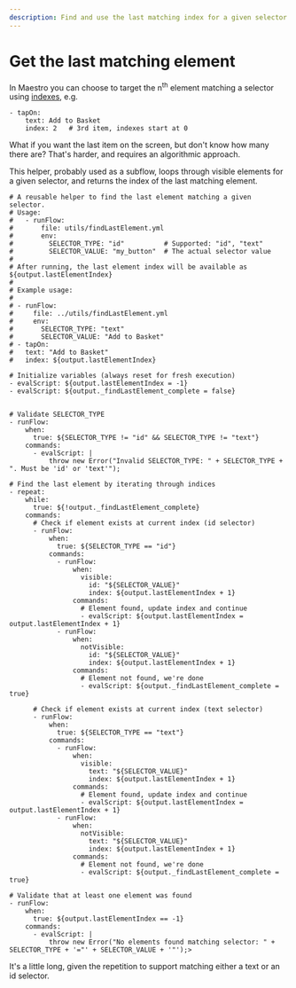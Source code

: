```yaml
---
description: Find and use the last matching index for a given selector in Maestro
---
```


# Get the last matching element

In Maestro you can choose to target the n<sup>th</sup> element matching a selector using [indexes](../../api-reference/selectors.md#selecting-one-view-among-many-similar), e.g.

```
- tapOn:
    text: Add to Basket
    index: 2   # 3rd item, indexes start at 0
```

What if you want the last item on the screen, but don't know how many there are? That's harder, and requires an algorithmic approach.

This helper, probably used as a subflow, loops through visible elements for a given selector, and returns the index of the last matching element.&#x20;

```
# A reusable helper to find the last element matching a given selector.
# Usage:
#   - runFlow:
#       file: utils/findLastElement.yml
#       env:
#         SELECTOR_TYPE: "id"          # Supported: "id", "text"
#         SELECTOR_VALUE: "my_button"  # The actual selector value
#
# After running, the last element index will be available as ${output.lastElementIndex}
#
# Example usage:
#
# - runFlow:
#     file: ../utils/findLastElement.yml
#     env:
#       SELECTOR_TYPE: "text"
#       SELECTOR_VALUE: "Add to Basket"
# - tapOn:
#   text: "Add to Basket"
#   index: ${output.lastElementIndex}

# Initialize variables (always reset for fresh execution)
- evalScript: ${output.lastElementIndex = -1}
- evalScript: ${output._findLastElement_complete = false}


# Validate SELECTOR_TYPE
- runFlow:
    when:
      true: ${SELECTOR_TYPE != "id" && SELECTOR_TYPE != "text"}
    commands:
      - evalScript: |
          throw new Error("Invalid SELECTOR_TYPE: " + SELECTOR_TYPE + ". Must be 'id' or 'text'");

# Find the last element by iterating through indices
- repeat:
    while:
      true: ${!output._findLastElement_complete}
    commands:
      # Check if element exists at current index (id selector)
      - runFlow:
          when:
            true: ${SELECTOR_TYPE == "id"}
          commands:
            - runFlow:
                when:
                  visible:
                    id: "${SELECTOR_VALUE}"
                    index: ${output.lastElementIndex + 1}
                commands:
                  # Element found, update index and continue
                  - evalScript: ${output.lastElementIndex = output.lastElementIndex + 1}
            - runFlow:
                when:
                  notVisible:
                    id: "${SELECTOR_VALUE}"
                    index: ${output.lastElementIndex + 1}
                commands:
                  # Element not found, we're done
                  - evalScript: ${output._findLastElement_complete = true}

      # Check if element exists at current index (text selector)
      - runFlow:
          when:
            true: ${SELECTOR_TYPE == "text"}
          commands:
            - runFlow:
                when:
                  visible:
                    text: "${SELECTOR_VALUE}"
                    index: ${output.lastElementIndex + 1}
                commands:
                  # Element found, update index and continue
                  - evalScript: ${output.lastElementIndex = output.lastElementIndex + 1}
            - runFlow:
                when:
                  notVisible:
                    text: "${SELECTOR_VALUE}"
                    index: ${output.lastElementIndex + 1}
                commands:
                  # Element not found, we're done
                  - evalScript: ${output._findLastElement_complete = true}

# Validate that at least one element was found
- runFlow:
    when:
      true: ${output.lastElementIndex == -1}
    commands:
      - evalScript: |
          throw new Error("No elements found matching selector: " + SELECTOR_TYPE + '="' + SELECTOR_VALUE + '"');>
```

It's a little long, given the repetition to support matching either a text or an id selector.
